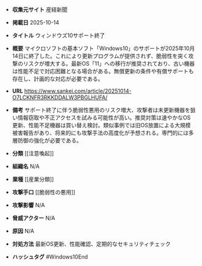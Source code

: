 - **収集元サイト**
産経新聞

- **掲載日**
2025-10-14

- **タイトル**
ウィンドウズ10サポート終了

- **概要**
マイクロソフトの基本ソフト「Windows10」のサポートが2025年10月14日に終了した。これにより更新プログラムが提供されず、脆弱性を突く攻撃のリスクが増大する。最新OS「11」への移行が推奨されており、古い機器は性能不足で対応困難となる場合がある。無償更新の条件や有償サポートも存在し、計画的な対応が必要である。

- **URL**
https://www.sankei.com/article/20251014-O7LCKNFR3RKKDDALW3PBGLHUFA/

- **備考**
サポート終了に伴う脆弱性悪用のリスク増大、攻撃者は未更新機器を狙い情報窃取や不正アクセスを試みる可能性が高い。推奨対策は速やかなOS更新、性能不足機器は買い替え検討。類似事例では旧OS放置による大規模被害報告があり、将来的にも攻撃手法の高度化が予想される。専門的には多層防御の強化が必要である。

- **分類**
[[注意喚起]]

- **組織名**
N/A

- **業種**
[[産業分類]]

- **攻撃手口**
[[脆弱性の悪用]]

- **攻撃影響**
N/A

- **脅威アクター**
N/A

- **原因**
N/A

- **対処方法**
最新OS更新、性能確認、定期的なセキュリティチェック

- **ハッシュタグ**
#Windows10End
